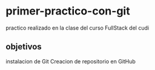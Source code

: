 # primer-practico-con-git
practico realizado en la clase del curso FullStack del cudi


## objetivos

instalacion de Git
Creacion de repositorio en GitHub